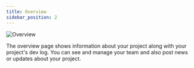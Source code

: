 ```yaml
---
title: Overview
sidebar_position: 2
---
```


![Overview](/img/user-manual/dashboard/dashboard-overview.png)

The overview page shows information about your project along with your project's dev log. You can see and manage your team and also post news or updates about your project.
